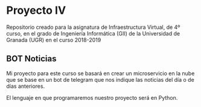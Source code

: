 # Proyecto IV 

Repositorio creado para la asignatura de Infraestructura Virtual, de 4º curso, en el grado de Ingeniería Informática (GII) de la Universidad de Granada (UGR) en el curso 2018-2019

## BOT Noticias

Mi proyecto para este curso se basará en crear un microservicio en la nube que se base en un bot de telegram que nos indique las noticias del día o de días anteriores. 

El lenguaje en que programaremos nuestro proyecto será en Python.
